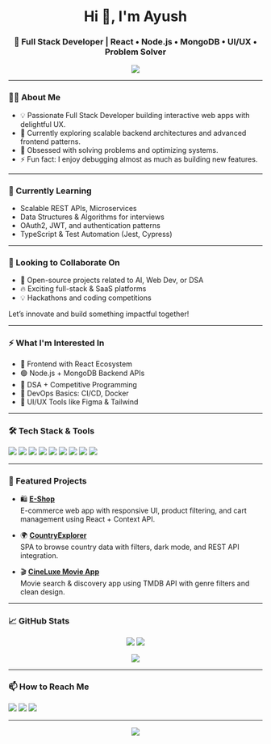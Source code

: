 <h1 align="center">Hi 👋, I'm Ayush</h1>
<h3 align="center">🚀 Full Stack Developer | React • Node.js • MongoDB • UI/UX • Problem Solver</h3>

<p align="center">
  <img src="https://readme-typing-svg.demolab.com?font=Fira+Code&weight=600&size=20&duration=3000&pause=1000&center=true&vCenter=true&width=650&lines=Turning+ideas+into+scalable+apps;Crafting+clean+code+%26+beautiful+UIs;Collaborating+to+build+something+amazing+👨‍💻" />
</p>

---

### 👨‍💻 About Me

- 💡 Passionate Full Stack Developer building interactive web apps with delightful UX.
- 🌱 Currently exploring scalable backend architectures and advanced frontend patterns.
- 🧠 Obsessed with solving problems and optimizing systems.
- ⚡ Fun fact: I enjoy debugging almost as much as building new features.

---

### 🌱 Currently Learning


- Scalable REST APIs, Microservices
- Data Structures & Algorithms for interviews
- OAuth2, JWT, and authentication patterns
- TypeScript & Test Automation (Jest, Cypress)

---

### 💞️ Looking to Collaborate On

- 🤝 Open-source projects related to AI, Web Dev, or DSA
- 🔥 Exciting full-stack & SaaS platforms
- 💡 Hackathons and coding competitions

Let’s innovate and build something impactful together!

---

### ⚡ What I'm Interested In

- 🔷 Frontend with React Ecosystem
- 🟢 Node.js + MongoDB Backend APIs
- 🧠 DSA + Competitive Programming
- 🧩 DevOps Basics: CI/CD, Docker
- 🎨 UI/UX Tools like Figma & Tailwind

---

### 🛠️ Tech Stack & Tools

<p align="left">
  <img src="https://img.shields.io/badge/JavaScript-F7DF1E?style=for-the-badge&logo=javascript&logoColor=000"/>
  <img src="https://img.shields.io/badge/React-20232A?style=for-the-badge&logo=react&logoColor=61DAFB"/>
  <img src="https://img.shields.io/badge/Node.js-339933?style=for-the-badge&logo=nodedotjs&logoColor=white"/>
  <img src="https://img.shields.io/badge/MongoDB-4EA94B?style=for-the-badge&logo=mongodb&logoColor=white"/>
  <img src="https://img.shields.io/badge/Express.js-000000?style=for-the-badge&logo=express&logoColor=white"/>
  <img src="https://img.shields.io/badge/Java-ED8B00?style=for-the-badge&logo=java&logoColor=white"/>
  <img src="https://img.shields.io/badge/HTML5-E34F26?style=for-the-badge&logo=html5&logoColor=white"/>
  <img src="https://img.shields.io/badge/CSS3-1572B6?style=for-the-badge&logo=css3&logoColor=white"/>
  <img src="https://img.shields.io/badge/Figma-F24E1E?style=for-the-badge&logo=figma&logoColor=white"/>
</p>

---

<!-- React.js -->



### 🌟 Featured Projects

- 🛍️ **[E-Shop](https://github.com/ayushpandey2026/E_Shop)**  
  E-commerce web app with responsive UI, product filtering, and cart management using React + Context API.

- 🌍 **[CountryExplorer](https://github.com/ayushpandey2026/CountryExplorer)**  
  SPA to browse country data with filters, dark mode, and REST API integration.

- 🎬 **[CineLuxe Movie App](https://github.com/ayushpandey2026/Cineluxe-Movie-)**  
  Movie search & discovery app using TMDB API with genre filters and clean design.

---

### 📈 GitHub Stats

<p align="center">
  <img src="https://github-readme-stats.vercel.app/api?username=ayushpandey2026&show_icons=true&theme=tokyonight" />
  <img src="https://github-readme-streak-stats.herokuapp.com?user=ayushpandey2026&theme=tokyonight" />
</p>

<p align="center">
  <img src="https://github-readme-activity-graph.cyclic.app/graph?username=ayushpandey2026&theme=react-dark&hide_border=true" />
</p>

---

### 📫 How to Reach Me

<p align="left">
  <a href="ayushpandey02003@gmail.com"><img src="https://img.shields.io/badge/Email-D14836?style=for-the-badge&logo=gmail&logoColor=white"/></a>
  <a href="https://www.linkedin.com/in/ayush-pandey-1b4b04257/"><img src="https://img.shields.io/badge/LinkedIn-0A66C2?style=for-the-badge&logo=linkedin&logoColor=white"/></a>
  <a href="https://github.com/ayushpandey2026/"><img src="https://img.shields.io/badge/GitHub-181717?style=for-the-badge&logo=github&logoColor=white"/></a>

</p>

---

<p align="center">
  <img src="https://capsule-render.vercel.app/api?type=waving&color=0:36BCF7,100:3f7edc&height=120&section=footer"/>
</p>

